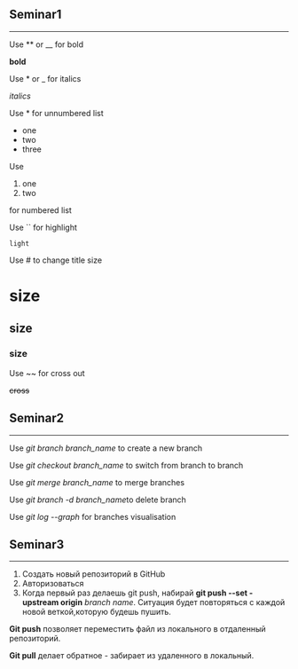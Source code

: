 ## Seminar1

***

Use ** or __ for bold

**bold**

Use * or _ for italics

_italics_

Use * for unnumbered list
* one
* two 
* three

Use 
1. one
2. two

for numbered list

Use `` for highlight

``light``

Use # to change title size

# size
## size
### size


Use ~~ for cross out

~~cross~~

## Seminar2

***

Use *git branch branch_name*
to create a new branch

Use *git checkout branch_name* to switch from branch to branch

Use *git merge branch_name* to merge branches

Use *git branch -d branch_name*to delete branch

Use *git log --graph* for branches visualisation 

 ## Seminar3
 
 ***

 1. Создать новый репозиторий в GitHub
 2. Авторизоваться
 3. Когда первый раз делаешь git push, набирай **git push --set -upstream origin** *branch name*. Ситуация будет повторяться с каждой новой веткой,которую будешь пушить.

 **Git push** позволяет переместить файл из локального в отдаленный репозиторий. 

 **Git pull** делает обратное - забирает из удаленного в локальный.